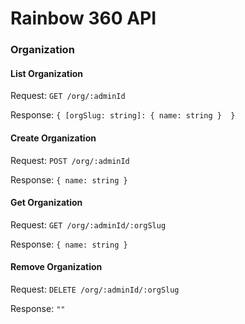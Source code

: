 # Rainbow 360 API

### Organization

#### List Organization

Request: `GET /org/:adminId`

Response: `{ [orgSlug: string]: { name: string }  }`

#### Create Organization

Request: `POST /org/:adminId`

Response: `{ name: string }`

#### Get Organization

Request: `GET /org/:adminId/:orgSlug`

Response: `{ name: string }`

#### Remove Organization

Request: `DELETE /org/:adminId/:orgSlug`

Response: `""`